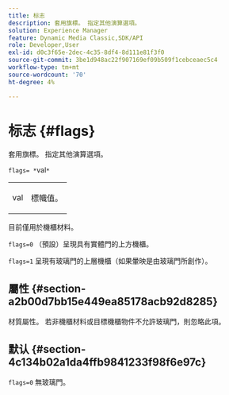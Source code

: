 ```yaml
---
title: 标志
description: 套用旗標。 指定其他演算選項。
solution: Experience Manager
feature: Dynamic Media Classic,SDK/API
role: Developer,User
exl-id: d0c3f65e-2dec-4c35-8df4-8d111e81f3f0
source-git-commit: 3be1d948ac22f907169ef09b509f1cebceaec5c4
workflow-type: tm+mt
source-wordcount: '70'
ht-degree: 4%

---
```


# 标志 {#flags}

套用旗標。 指定其他演算選項。

`flags= *`val`*`

<table id="simpletable_00B21BD9E47E4D2FB0042CB507431916"> 
 <tr class="strow"> 
  <td class="stentry"> <p><span class="varname"> val</span> </p> </td> 
  <td class="stentry"> <p>標幟值。 </p></td> 
 </tr> 
</table>

目前僅用於機櫃材料。

`flags=0` （預設）呈現具有實體門的上方機櫃。

`flags=1` 呈現有玻璃門的上層機櫃（如果暈映是由玻璃門所創作）。

## 屬性 {#section-a2b00d7bb15e449ea85178acb92d8285}

材質屬性。 若非機櫃材料或目標機櫃物件不允許玻璃門，則忽略此項。

## 默认 {#section-4c134b02a1da4ffb9841233f98f6e97c}

`flags=0` 無玻璃門。
